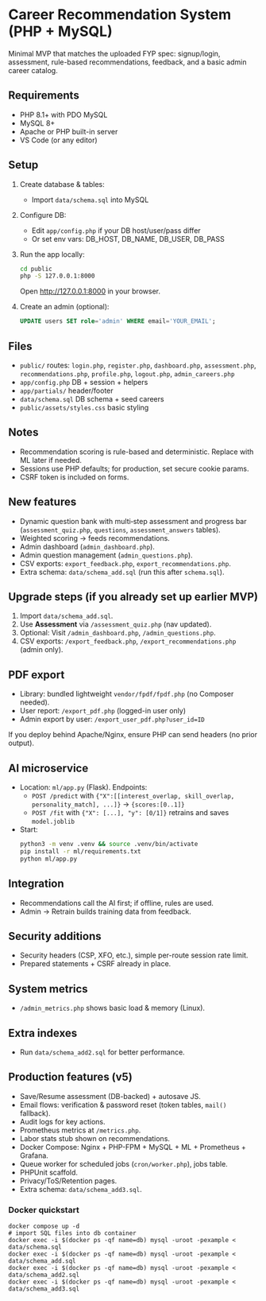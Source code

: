 # Career Recommendation System (PHP + MySQL)

Minimal MVP that matches the uploaded FYP spec: signup/login, assessment, rule-based recommendations, feedback, and a basic admin career catalog.

## Requirements
- PHP 8.1+ with PDO MySQL
- MySQL 8+
- Apache or PHP built-in server
- VS Code (or any editor)

## Setup
1) Create database & tables:
   - Import `data/schema.sql` into MySQL

2) Configure DB:
   - Edit `app/config.php` if your DB host/user/pass differ
   - Or set env vars: DB_HOST, DB_NAME, DB_USER, DB_PASS

3) Run the app locally:
   ```bash
   cd public
   php -S 127.0.0.1:8000
   ```
   Open http://127.0.0.1:8000 in your browser.

4) Create an admin (optional):
   ```sql
   UPDATE users SET role='admin' WHERE email='YOUR_EMAIL';
   ```

## Files
- `public/` routes: `login.php`, `register.php`, `dashboard.php`, `assessment.php`, `recommendations.php`, `profile.php`, `logout.php`, `admin_careers.php`
- `app/config.php` DB + session + helpers
- `app/partials/` header/footer
- `data/schema.sql` DB schema + seed careers
- `public/assets/styles.css` basic styling

## Notes
- Recommendation scoring is rule-based and deterministic. Replace with ML later if needed.
- Sessions use PHP defaults; for production, set secure cookie params.
- CSRF token is included on forms.


## New features
- Dynamic question bank with multi‑step assessment and progress bar (`assessment_quiz.php`, `questions`, `assessment_answers` tables).
- Weighted scoring → feeds recommendations.
- Admin dashboard (`admin_dashboard.php`).
- Admin question management (`admin_questions.php`).
- CSV exports: `export_feedback.php`, `export_recommendations.php`.
- Extra schema: `data/schema_add.sql` (run this after `schema.sql`).

## Upgrade steps (if you already set up earlier MVP)
1) Import `data/schema_add.sql`.
2) Use **Assessment** via `/assessment_quiz.php` (nav updated).
3) Optional: Visit `/admin_dashboard.php`, `/admin_questions.php`.
4) CSV exports: `/export_feedback.php`, `/export_recommendations.php` (admin only).

## PDF export
- Library: bundled lightweight `vendor/fpdf/fpdf.php` (no Composer needed).
- User report: `/export_pdf.php` (logged-in user only)
- Admin export by user: `/export_user_pdf.php?user_id=ID`

If you deploy behind Apache/Nginx, ensure PHP can send headers (no prior output).

## AI microservice
- Location: `ml/app.py` (Flask). Endpoints:
  - `POST /predict` with `{"X":[[interest_overlap, skill_overlap, personality_match], ...]}` → `{scores:[0..1]}`
  - `POST /fit` with `{"X": [...], "y": [0/1]}` retrains and saves `model.joblib`
- Start:
  ```bash
  python3 -m venv .venv && source .venv/bin/activate
  pip install -r ml/requirements.txt
  python ml/app.py
  ```

## Integration
- Recommendations call the AI first; if offline, rules are used.
- Admin → Retrain builds training data from feedback.

## Security additions
- Security headers (CSP, XFO, etc.), simple per-route session rate limit.
- Prepared statements + CSRF already in place.

## System metrics
- `/admin_metrics.php` shows basic load & memory (Linux).

## Extra indexes
- Run `data/schema_add2.sql` for better performance.

## Production features (v5)
- Save/Resume assessment (DB-backed) + autosave JS.
- Email flows: verification & password reset (token tables, `mail()` fallback).
- Audit logs for key actions.
- Prometheus metrics at `/metrics.php`.
- Labor stats stub shown on recommendations.
- Docker Compose: Nginx + PHP-FPM + MySQL + ML + Prometheus + Grafana.
- Queue worker for scheduled jobs (`cron/worker.php`), jobs table.
- PHPUnit scaffold.
- Privacy/ToS/Retention pages.
- Extra schema: `data/schema_add3.sql`.

### Docker quickstart
```
docker compose up -d
# import SQL files into db container
docker exec -i $(docker ps -qf name=db) mysql -uroot -pexample < data/schema.sql
docker exec -i $(docker ps -qf name=db) mysql -uroot -pexample < data/schema_add.sql
docker exec -i $(docker ps -qf name=db) mysql -uroot -pexample < data/schema_add2.sql
docker exec -i $(docker ps -qf name=db) mysql -uroot -pexample < data/schema_add3.sql
```
